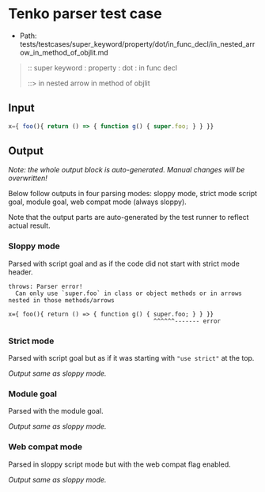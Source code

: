 # Tenko parser test case

- Path: tests/testcases/super_keyword/property/dot/in_func_decl/in_nested_arrow_in_method_of_objlit.md

> :: super keyword : property : dot : in func decl
>
> ::> in nested arrow in method of objlit

## Input

`````js
x={ foo(){ return () => { function g() { super.foo; } } }}
`````

## Output

_Note: the whole output block is auto-generated. Manual changes will be overwritten!_

Below follow outputs in four parsing modes: sloppy mode, strict mode script goal, module goal, web compat mode (always sloppy).

Note that the output parts are auto-generated by the test runner to reflect actual result.

### Sloppy mode

Parsed with script goal and as if the code did not start with strict mode header.

`````
throws: Parser error!
  Can only use `super.foo` in class or object methods or in arrows nested in those methods/arrows

x={ foo(){ return () => { function g() { super.foo; } } }}
                                         ^^^^^^------- error
`````

### Strict mode

Parsed with script goal but as if it was starting with `"use strict"` at the top.

_Output same as sloppy mode._

### Module goal

Parsed with the module goal.

_Output same as sloppy mode._

### Web compat mode

Parsed in sloppy script mode but with the web compat flag enabled.

_Output same as sloppy mode._
